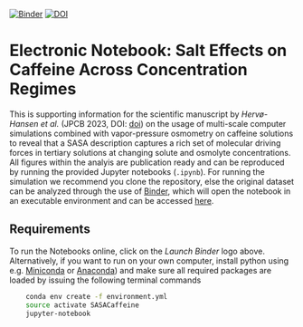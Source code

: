 [![Binder](https://mybinder.org/badge_logo.svg)](https://mybinder.org/v2/gh/mlund/SI-caffeine-surface-area/HEAD)
[![DOI](https://zenodo.org/badge/DOI/10.5281/zenodo.10122308.svg)](https://doi.org/10.5281/zenodo.10122308)

# Electronic Notebook: Salt Effects on Caffeine Across Concentration Regimes

This is supporting information for the scientific manuscript by _Hervø-Hansen et al._ (JPCB 2023, DOI: [doi](https://doi.org/10.1021/acs.jpcb.3c01085)) on the usage of multi-scale computer simulations combined with vapor-pressure osmometry on caffeine solutions to reveal that a SASA description captures a rich set of molecular driving forces in tertiary solutions at changing solute and osmolyte concentrations. All figures within the analyis are publication ready and can be reproduced by running the provided Jupyter notebooks (`.ipynb`). For running the simulation we recommend you clone the repository, else the original dataset can be analyzed through the use of [Binder](https://mybinder.org), which will open the notebook in an executable environment and can be accessed [here](https://mybinder.org/v2/gh/mlund/SI-caffeine-surface-area/HEAD).

## Requirements

To run the Notebooks online, click on the _Launch Binder_ logo above. Alternatively, if you want to run on your own computer,
install python using e.g. [Miniconda](https://conda.io/miniconda.html) or [Anaconda](https://docs.conda.io))
and make sure all required packages are loaded by issuing the following terminal commands

``` bash
    conda env create -f environment.yml
    source activate SASACaffeine
    jupyter-notebook
```
